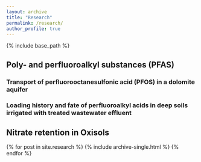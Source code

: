 ```yaml
---
layout: archive
title: "Research"
permalink: /research/
author_profile: true
---
```


{% include base_path %}

## Poly- and perfluoroalkyl substances (PFAS)

### Transport of perfluorooctanesulfonic acid (PFOS) in a dolomite aquifer

### Loading history and fate of perfluoroalkyl acids in deep soils irrigated with treated wastewater effluent

## Nitrate retention in Oxisols

{% for post in site.research %}
  {% include archive-single.html %}
{% endfor %}

